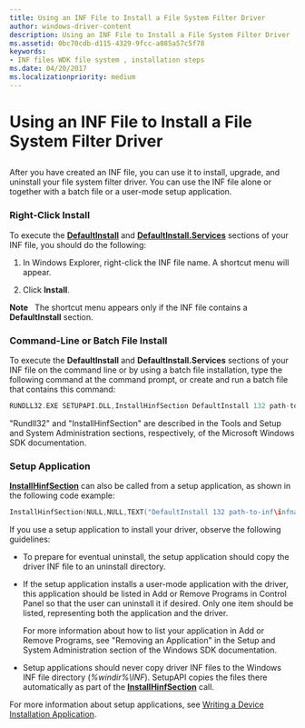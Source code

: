 ```yaml
---
title: Using an INF File to Install a File System Filter Driver
author: windows-driver-content
description: Using an INF File to Install a File System Filter Driver
ms.assetid: 0bc70cdb-d115-4329-9fcc-a085a57c5f78
keywords:
- INF files WDK file system , installation steps
ms.date: 04/20/2017
ms.localizationpriority: medium
---
```


# Using an INF File to Install a File System Filter Driver


## <span id="ddk_using_an_inf_file_to_install_a_file_system_filter_driver_if"></span><span id="DDK_USING_AN_INF_FILE_TO_INSTALL_A_FILE_SYSTEM_FILTER_DRIVER_IF"></span>


After you have created an INF file, you can use it to install, upgrade, and uninstall your file system filter driver. You can use the INF file alone or together with a batch file or a user-mode setup application.

### <span id="Right-Click_Install"></span><span id="right-click_install"></span><span id="RIGHT-CLICK_INSTALL"></span>Right-Click Install

To execute the [**DefaultInstall**](https://msdn.microsoft.com/library/windows/hardware/ff547356) and [**DefaultInstall.Services**](https://msdn.microsoft.com/library/windows/hardware/ff547360) sections of your INF file, you should do the following:

1.  In Windows Explorer, right-click the INF file name. A shortcut menu will appear.

2.  Click **Install**.

**Note**   The shortcut menu appears only if the INF file contains a **DefaultInstall** section.

 

### <span id="Command-Line_or_Batch_File_Install"></span><span id="command-line_or_batch_file_install"></span><span id="COMMAND-LINE_OR_BATCH_FILE_INSTALL"></span>Command-Line or Batch File Install

To execute the **DefaultInstall** and **DefaultInstall.Services** sections of your INF file on the command line or by using a batch file installation, type the following command at the command prompt, or create and run a batch file that contains this command:

```cpp
RUNDLL32.EXE SETUPAPI.DLL,InstallHinfSection DefaultInstall 132 path-to-inf\infname.inf
```

"Rundll32" and "InstallHinfSection" are described in the Tools and Setup and System Administration sections, respectively, of the Microsoft Windows SDK documentation.

### <span id="Setup_Application"></span><span id="setup_application"></span><span id="SETUP_APPLICATION"></span>Setup Application

[**InstallHinfSection**](https://msdn.microsoft.com/library/windows/desktop/aa376957) can also be called from a setup application, as shown in the following code example:

```cpp
InstallHinfSection(NULL,NULL,TEXT("DefaultInstall 132 path-to-inf\infname.inf"),0); 
```

If you use a setup application to install your driver, observe the following guidelines:

-   To prepare for eventual uninstall, the setup application should copy the driver INF file to an uninstall directory.

-   If the setup application installs a user-mode application with the driver, this application should be listed in Add or Remove Programs in Control Panel so that the user can uninstall it if desired. Only one item should be listed, representing both the application and the driver.

    For more information about how to list your application in Add or Remove Programs, see "Removing an Application" in the Setup and System Administration section of the Windows SDK documentation.

-   Setup applications should never copy driver INF files to the Windows INF file directory (*%windir%\\INF*). SetupAPI copies the files there automatically as part of the [**InstallHinfSection**](https://msdn.microsoft.com/library/windows/desktop/aa376957) call.

For more information about setup applications, see [Writing a Device Installation Application](https://msdn.microsoft.com/library/windows/hardware/ff554015).

 

 




